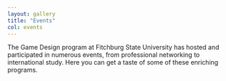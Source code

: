```yaml
---
layout: gallery
title: "Events"
col: events
---
```


The Game Design program at Fitchburg State University has hosted and participated in numerous events, from professional networking to international study. Here you can get a taste of some of these enriching programs.
